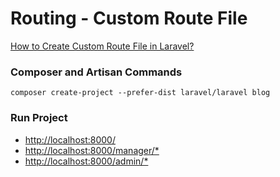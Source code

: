 # Routing - Custom Route File

[How to Create Custom Route File in Laravel?](https://www.itsolutionstuff.com/post/how-to-create-custom-route-file-in-laravelexample.html)

### Composer and Artisan Commands
```shell script
composer create-project --prefer-dist laravel/laravel blog
```

### Run Project
* [http://localhost:8000/](http://localhost:8000/)
* [http://localhost:8000/manager/*](http://localhost:8000/manager/*)
* [http://localhost:8000/admin/*](http://localhost:8000/admin/*)


